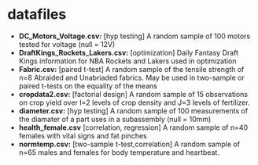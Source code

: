 # datafiles

* **DC_Motors_Voltage.csv:** [hyp testing] A random sample of 100 motors tested for voltage (null = 12V)
* **DraftKings_Rockets_Lakers.csv:** [optimization] Daily Fantasy Draft Kings information for NBA Rockets and Lakers used in optimization 
* **Fabric.csv:** [paired t-test] A random sample of the tensile strength of n=8 Abraided and Unabriaded fabrics.  May be used in two-sample or paired t-tests on the equality of the means
* **cropdata2.csv:** [factorial design] A random sample of 15 observations on crop yield over I=2 levels of crop density and J=3 levels of fertilizer. 
* **diameter.csv:** [hyp testing] A random sample of 100 measurements of the diamater of a part uses in a subassembly (null = 10mm)
* **health_female.csv** [correlation, regression] A random sample of n=40 females with vital signs and fat pinches
* **normtemp.csv:** [two-sample t-test,correlation] A random sample of n=65 males and females for body temperature and heartbeat.  


